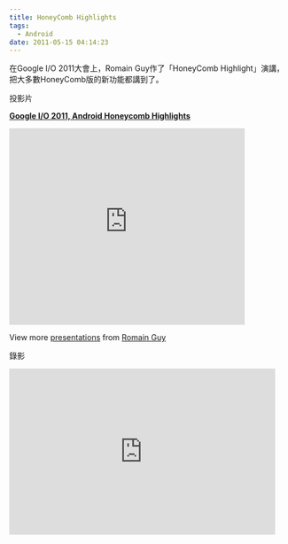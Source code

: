 ```yaml
---
title: HoneyComb Highlights
tags:
  - Android
date: 2011-05-15 04:14:23
---
```


在Google I/O 2011大會上，Romain Guy作了「HoneyComb Highlight」演講，把大多數HoneyComb版的新功能都講到了。

投影片

**[Google I/O 2011, Android Honeycomb Highlights](http://www.slideshare.net/romainguy/google-io-2011-android-honeycomb-highlights "Google I/O 2011, Android Honeycomb Highlights")** 

<iframe src="http://www.slideshare.net/slideshow/embed_code/7945793" width="425" height="355" frameborder="0" marginwidth="0" marginheight="0" scrolling="no"></iframe>

View more [presentations](http://www.slideshare.net/) from [Romain Guy](http://www.slideshare.net/romainguy)

錄影
<iframe width="480" height="300" src="http://www.youtube.com/embed/sTx-5CGDvM8" frameborder="0" allowfullscreen></iframe>
